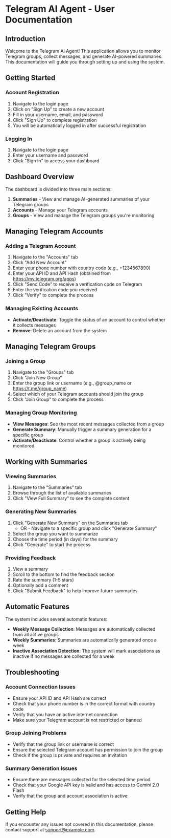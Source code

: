 # Telegram AI Agent - User Documentation

## Introduction

Welcome to the Telegram AI Agent! This application allows you to monitor Telegram groups, collect messages, and generate AI-powered summaries. This documentation will guide you through setting up and using the system.

## Getting Started

### Account Registration

1. Navigate to the login page
2. Click on "Sign Up" to create a new account
3. Fill in your username, email, and password
4. Click "Sign Up" to complete registration
5. You will be automatically logged in after successful registration

### Logging In

1. Navigate to the login page
2. Enter your username and password
3. Click "Sign In" to access your dashboard

## Dashboard Overview

The dashboard is divided into three main sections:

1. **Summaries** - View and manage AI-generated summaries of your Telegram groups
2. **Accounts** - Manage your Telegram accounts
3. **Groups** - View and manage the Telegram groups you're monitoring

## Managing Telegram Accounts

### Adding a Telegram Account

1. Navigate to the "Accounts" tab
2. Click "Add New Account"
3. Enter your phone number with country code (e.g., +1234567890)
4. Enter your API ID and API Hash (obtained from https://my.telegram.org/apps)
5. Click "Send Code" to receive a verification code on Telegram
6. Enter the verification code you received
7. Click "Verify" to complete the process

### Managing Existing Accounts

- **Activate/Deactivate**: Toggle the status of an account to control whether it collects messages
- **Remove**: Delete an account from the system

## Managing Telegram Groups

### Joining a Group

1. Navigate to the "Groups" tab
2. Click "Join New Group"
3. Enter the group link or username (e.g., @group_name or https://t.me/group_name)
4. Select which of your Telegram accounts should join the group
5. Click "Join Group" to complete the process

### Managing Group Monitoring

- **View Messages**: See the most recent messages collected from a group
- **Generate Summary**: Manually trigger a summary generation for a specific group
- **Activate/Deactivate**: Control whether a group is actively being monitored

## Working with Summaries

### Viewing Summaries

1. Navigate to the "Summaries" tab
2. Browse through the list of available summaries
3. Click "View Full Summary" to see the complete content

### Generating New Summaries

1. Click "Generate New Summary" on the Summaries tab
   - OR -
   Navigate to a specific group and click "Generate Summary"
2. Select the group you want to summarize
3. Choose the time period (in days) for the summary
4. Click "Generate" to start the process

### Providing Feedback

1. View a summary
2. Scroll to the bottom to find the feedback section
3. Rate the summary (1-5 stars)
4. Optionally add a comment
5. Click "Submit Feedback" to help improve future summaries

## Automatic Features

The system includes several automatic features:

- **Weekly Message Collection**: Messages are automatically collected from all active groups
- **Weekly Summaries**: Summaries are automatically generated once a week
- **Inactive Association Detection**: The system will mark associations as inactive if no messages are collected for a week

## Troubleshooting

### Account Connection Issues

- Ensure your API ID and API Hash are correct
- Check that your phone number is in the correct format with country code
- Verify that you have an active internet connection
- Make sure your Telegram account is not restricted or banned

### Group Joining Problems

- Verify that the group link or username is correct
- Ensure the selected Telegram account has permission to join the group
- Check if the group is private and requires an invitation

### Summary Generation Issues

- Ensure there are messages collected for the selected time period
- Check that your Google API key is valid and has access to Gemini 2.0 Flash
- Verify that the group and account association is active

## Getting Help

If you encounter any issues not covered in this documentation, please contact support at support@example.com.
